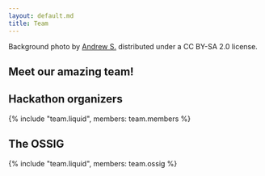 ```yaml
---
layout: default.md
title: Team
---
```

<!-- Added floating credits for background photo -->
<div class="photo-credits">
  Background photo by
  <a href="https://flic.kr/p/fbNRhR" target="_blank" rel="noopener">Andrew S.</a>
  distributed under a
  <a href="https://creativecommons.org/licenses/by-sa/2.0/" target="_blank" rel="noopener"><i class="fab fa-creative-commons"></i><i class="fa-brands fa-creative-commons-by"></i><i class="fa-brands fa-creative-commons-sa"></i></a>
  CC BY-SA 2.0 license.
</div>

<!-- set background image -->
<style>
  body {
    background: url('../_img/background_imgs/brisbane_6.jpg') no-repeat center center/cover;
  }
</style>


<section class="content">

# Meet our amazing team!

## Hackathon organizers

{% include "team.liquid", members: team.members %}

## The OSSIG

{% include "team.liquid", members: team.ossig %}

</section>
